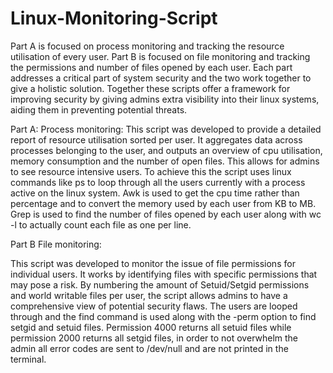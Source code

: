 # Linux-Monitoring-Script

 Part A is focused on process monitoring and tracking the resource utilisation of every user. Part B is focused on file monitoring and tracking the permissions and number of files opened by each user. Each part addresses a critical part of system security and the two work together to give a holistic solution. Together these scripts offer a framework for improving security by giving admins extra visibility into their linux systems, aiding them in preventing potential threats.


Part A: Process monitoring:
This script was developed to provide a detailed report of resource utilisation sorted per user. It aggregates data across processes belonging to the user, and outputs an overview of cpu utilisation, memory consumption and the number of open files. This allows for admins to see resource intensive users. To achieve this the script uses linux commands like ps to loop through all the users currently with a process active on the linux system. Awk is used to get the cpu time rather than percentage and to convert the memory used by each user from KB to MB. Grep is used to find the number of files opened by each user along with wc -l to actually count each file as one per line.

Part B File monitoring:


This script was developed to monitor the issue of file permissions for individual users. It works by identifying files with specific permissions that may pose a risk. By numbering the amount of Setuid/Setgid permissions and world writable files per user, the script allows admins to have a comprehensive view of potential security flaws. The users are looped through and the find command is used along with the -perm option to find setgid and setuid files. Permission 4000 returns all setuid files while permission 2000 returns all setgid files, in order to not overwhelm the admin all error codes are sent to /dev/null and are not printed in the terminal.

